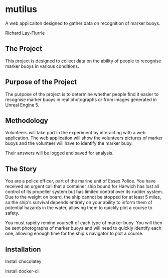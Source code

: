 # mutilus

A web applicaiton designed to gather data on recognition of marker buoys.

Richard Lay-Flurrie

## The Project

This project is designed to collect data on the ability of people to recognise marker buoys in various conditions. 

## Purpose of the Project

The purpose of the project is to determine whether people find it easier to recognise marker buoys in real photographs or from images generated in Unreal Engine 5.

## Methodology

Volunteers will take part in the experiment by interacting with a web application. The web application will show the volunteers pictures of marker buoys and the volunteer will have to identify the marker buoy.

Their answers will be logged and saved for analysis.

## The Story

You are a police officer, part of the marine unit of Essex Police. You have received an urgent call that a container ship bound for Harwich has lost all control of its propeller system but has limited control over its rudder system. Due to the weight on board, the ship cannot be stopped for at least 5 miles, so the ship's survival depends entirely on your ability to inform them of potential hazards in the water, allowing them to quickly plot a course to safety.

You must rapidly remind yourself of each type of marker buoy. You will then be sent photographs of marker buoys and will need to quickly identify each one, allowing enough time for the ship's navigator to plot a course. 

## Installation

Install chocolatey

Install docker-cli

